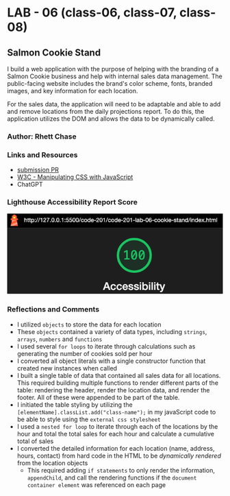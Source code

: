# LAB - 06 (class-06, class-07, class-08)

## Salmon Cookie Stand

I build a web application with the purpose of helping with the branding of a Salmon Cookie business and help with internal sales data management. The public-facing website includes the brand's color scheme, fonts, branded images, and key information for each location.

For the sales data, the application will need to be adaptable and able to add and remove locations from the daily projections report. To do this, the application utilizes the DOM and allows the data to be dynamically called.

### Author: Rhett Chase

### Links and Resources

- [submission PR](https://github.com/rhettchase/code-201-lab-06-cookie-stand)
- [W3C - Manipulating CSS with JavaScript](https://www.w3.org/wiki/Dynamic_style_-_manipulating_CSS_with_JavaScript)
- ChatGPT

### Lighthouse Accessibility Report Score

![Acessibility Score](img/accessibility.png)

### Reflections and Comments

- I utilized `objects` to store the data for each location
- These `objects` contained a variety of data types, including `strings`, `arrays`, `numbers` and `functions`
- I used several `for loops` to iterate through calculations such as generating the number of cookies sold per hour
- I converted all object literals with a single constructor function that created new instances when called
- I built a single table of data that contained all sales data for all locations. This required building multiple functions to render different parts of the table: rendering the header, render the location data, and render the footer. All of these were appended to be part of the table.
- I initiated the table styling by utilizing the `[elementName].classList.add("class-name");` in my javaScript code to be able to style using the `external css stylesheet`
- I used a `nested for loop` to iterate through each of the locations by the hour and total the total sales for each hour and calculate a cumulative total of sales
- I converted the detailed information for each location (name, address, hours, contact) from hard code in the HTML to be *dynamically rendered* from the location objects
  - This required adding `if statements` to only render the information, `appendChild`, and call the rendering functions if the `document container element` was referenced on each page
